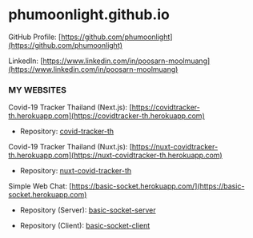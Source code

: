 # phumoonlight.github.io

GitHub Profile: [https://github.com/phumoonlight](https://github.com/phumoonlight)

LinkedIn: [https://www.linkedin.com/in/poosarn-moolmuang](https://www.linkedin.com/in/poosarn-moolmuang)

### MY WEBSITES

Covid-19 Tracker Thailand (Next.js): [https://covidtracker-th.herokuapp.com](https://covidtracker-th.herokuapp.com)

- Repository: [covid-tracker-th](https://github.com/phumoonlight/covid-tracker-th)

Covid-19 Tracker Thailand (Nuxt.js): [https://nuxt-covidtracker-th.herokuapp.com](https://nuxt-covidtracker-th.herokuapp.com)

- Repository: [nuxt-covid-tracker-th](https://github.com/phumoonlight/nuxt-covid-tracker-th)

Simple Web Chat: [https://basic-socket.herokuapp.com/](https://basic-socket.herokuapp.com)

- Repository (Server): [basic-socket-server](https://github.com/phumoonlight/basic-socket-server)

- Repository (Client): [basic-socket-client](https://github.com/phumoonlight/basic-socket-client)
